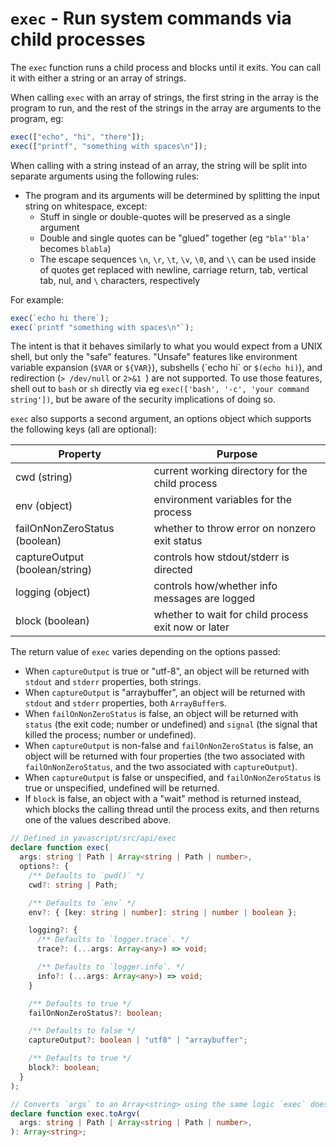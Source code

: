 # `exec` - Run system commands via child processes

The `exec` function runs a child process and blocks until it exits. You can call it with either a string or an array of strings.

When calling `exec` with an array of strings, the first string in the array is the program to run, and the rest of the strings in the array are arguments to the program, eg:

```ts
exec(["echo", "hi", "there"]);
exec(["printf", "something with spaces\n"]);
```

When calling with a string instead of an array, the string will be split into separate arguments using the following rules:

- The program and its arguments will be determined by splitting the input string on whitespace, except:
  - Stuff in single or double-quotes will be preserved as a single argument
  - Double and single quotes can be "glued" together (eg `"bla"'bla'` becomes `blabla`)
  - The escape sequences `\n`, `\r`, `\t`, `\v`, `\0`, and `\\` can be used inside of quotes get replaced with newline, carriage return, tab, vertical tab, nul, and `\` characters, respectively

For example:

```ts
exec(`echo hi there`);
exec(`printf "something with spaces\n"`);
```

The intent is that it behaves similarly to what you would expect from a UNIX shell, but only the "safe" features. "Unsafe" features like environment variable expansion (`$VAR` or `${VAR}`), subshells (\`echo hi\` or `$(echo hi)`), and redirection (`> /dev/null` or `2>&1 `) are not supported. To use those features, shell out to `bash` or `sh` directly via eg `exec(['bash', '-c', 'your command string'])`, but be aware of the security implications of doing so.

`exec` also supports a second argument, an options object which supports the following keys (all are optional):

| Property                       | Purpose                                             |
| ------------------------------ | --------------------------------------------------- |
| cwd (string)                   | current working directory for the child process     |
| env (object)                   | environment variables for the process               |
| failOnNonZeroStatus (boolean)  | whether to throw error on nonzero exit status       |
| captureOutput (boolean/string) | controls how stdout/stderr is directed              |
| logging (object)               | controls how/whether info messages are logged       |
| block (boolean)                | whether to wait for child process exit now or later |

The return value of `exec` varies depending on the options passed:

- When `captureOutput` is true or "utf-8", an object will be returned with `stdout` and `stderr` properties, both strings.
- When `captureOutput` is "arraybuffer", an object will be returned with `stdout` and `stderr` properties, both `ArrayBuffer`s.
- When `failOnNonZeroStatus` is false, an object will be returned with `status` (the exit code; number or undefined) and `signal` (the signal that killed the process; number or undefined).
- When `captureOutput` is non-false and `failOnNonZeroStatus` is false, an object will be returned with four properties (the two associated with `failOnNonZeroStatus`, and the two associated with `captureOutput`).
- When `captureOutput` is false or unspecified, and `failOnNonZeroStatus` is true or unspecified, undefined will be returned.
- If `block` is false, an object with a "wait" method is returned instead, which blocks the calling thread until the process exits, and then returns one of the values described above.

```ts
// Defined in yavascript/src/api/exec
declare function exec(
  args: string | Path | Array<string | Path | number>,
  options?: {
    /** Defaults to `pwd()` */
    cwd?: string | Path;

    /** Defaults to `env` */
    env?: { [key: string | number]: string | number | boolean };

    logging?: {
      /** Defaults to `logger.trace`. */
      trace?: (...args: Array<any>) => void;

      /** Defaults to `logger.info`. */
      info?: (...args: Array<any>) => void;
    }

    /** Defaults to true */
    failOnNonZeroStatus?: boolean;

    /** Defaults to false */
    captureOutput?: boolean | "utf8" | "arraybuffer";

    /** Defaults to true */
    block?: boolean;
  }
);

// Converts `args` to an Array<string> using the same logic `exec` does.
declare function exec.toArgv(
  args: string | Path | Array<string | Path | number>,
): Array<string>;
```
